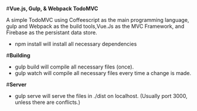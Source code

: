 #**Vue.js, Gulp, & Webpack TodoMVC**

A simple TodoMVC using Coffeescript as the main programming language, gulp and Webpack as the build tools,Vue.Js as the MVC Framework, and Firebase as the persistant data store.

   - npm install will install all necessary dependencies

#**Building**

  - gulp build will compile all necessary files (once).
  - gulp watch will compile all necessary files every time a change is made.

#**Server**

   - gulp serve will serve the files in ./dist on localhost. (Usually port 3000, unless there are conflicts.)
